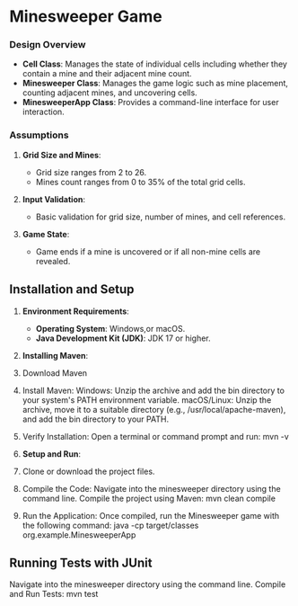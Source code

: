 # Minesweeper Game


### Design Overview

- **Cell Class**: Manages the state of individual cells including whether they contain a mine and their adjacent mine count.
- **Minesweeper Class**: Manages the game logic such as mine placement, counting adjacent mines, and uncovering cells.
- **MinesweeperApp Class**: Provides a command-line interface for user interaction.

### Assumptions

1. **Grid Size and Mines**: 
   - Grid size ranges from 2 to 26.
   - Mines count ranges from 0 to 35% of the total grid cells.

2. **Input Validation**:
   - Basic validation for grid size, number of mines, and cell references.

3. **Game State**:
   - Game ends if a mine is uncovered or if all non-mine cells are revealed.

## Installation and Setup

1. **Environment Requirements**:
   - **Operating System**: Windows,or macOS.
   - **Java Development Kit (JDK)**: JDK 17 or higher.

2. **Installing Maven**:
  1. Download Maven
  2. Install Maven:
     Windows: Unzip the archive and add the bin directory to your system's PATH environment variable.
     macOS/Linux: Unzip the archive, move it to a suitable directory (e.g., /usr/local/apache-maven), and add the bin 
     directory to your PATH.
  3. Verify Installation:
     Open a terminal or command prompt and run: mvn -v
3. **Setup and Run**:
  1. Clone or download the project files.
  2. Compile the Code:
     Navigate into the minesweeper directory using the command line.
     Compile the project using Maven: mvn clean compile
  3. Run the Application:
     Once compiled, run the Minesweeper game with the following command:
     java -cp target/classes org.example.MinesweeperApp

## Running Tests with JUnit
Navigate into the minesweeper directory using the command line.
Compile and Run Tests: mvn test
